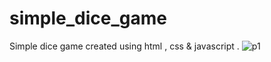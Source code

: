 # simple_dice_game
Simple dice game created using html , css & javascript .
![p1](https://github.com/111faizan/simple_dice_game/assets/95275307/52abb2d8-fbef-4376-98f4-cc193d19eaea)
